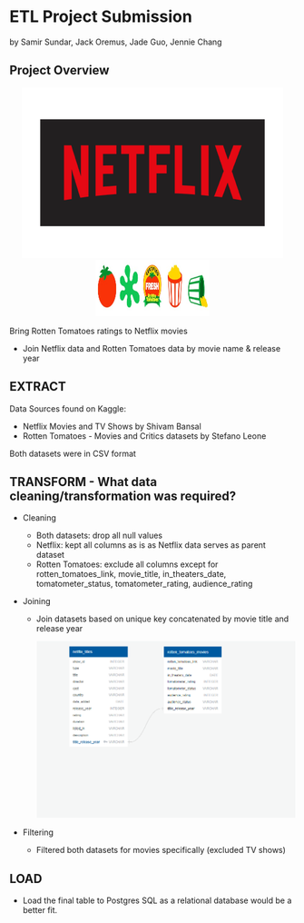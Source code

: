 # ETL Project Submission
by Samir Sundar, Jack Oremus, Jade Guo, Jennie Chang

## Project Overview

<p align="center">
  <img width="460" height="300" src="images/netflix.png">
  <img width="200" height="100" src="images/rotten_tomatoes.jpg">
</p>

Bring Rotten Tomatoes ratings to Netflix movies
- Join Netflix data and Rotten Tomatoes data by movie name & release year

## EXTRACT
Data Sources found on Kaggle:
- Netflix Movies and TV Shows by Shivam Bansal
- Rotten Tomatoes - Movies and Critics datasets by Stefano Leone
  
Both datasets were in CSV format

## TRANSFORM - What data cleaning/transformation was required?
- Cleaning
  - Both datasets: drop all null values
  - Netflix: kept all columns as is as Netflix data serves as parent dataset
  - Rotten Tomatoes: exclude all columns except for rotten_tomatoes_link, movie_title, in_theaters_date, tomatometer_status, tomatometer_rating, audience_rating
  
- Joining
  - Join datasets based on unique key concatenated by movie title and release year
  
    ![images/Netflix_RT_ERD_Diagram.png](images/Netflix_RT_ERD_Diagram.png)
  
- Filtering
  - Filtered both datasets for movies specifically (excluded TV shows)

## LOAD
 - Load the final table to Postgres SQL as a relational database would be a better fit.
 
